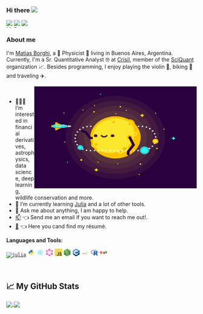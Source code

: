 ### Hi there <img src="https://raw.githubusercontent.com/MartinHeinz/MartinHeinz/master/wave.gif" width="20px">

<a href="https://twitter.com/borghim">
  <img align="left" alt="Matias Borghi | Twitter" width="20px" height="20px" src="https://cdn.icon-icons.com/icons2/1753/PNG/512/iconfinder-social-media-applications-6twitter-4102580_113802.png" />
</a>
<a href="https://www.linkedin.com/in/borghimatias/">
  <img align="left" alt="Borghi's Linkedin" width="20px" height="20px" src="https://cdn.icon-icons.com/icons2/1753/PNG/512/iconfinder-social-media-applications-14linkedin-4102586_113786.png" />
</a>

![](https://visitor-badge.glitch.me/badge?page_id=mattborghi.mattborghi)

### About me

I'm [Matias Borghi](https://mattborghi.github.io/), a 🔭 Physicist 🚀 living in Buenos Aires, Argentina. Currently, I'm a Sr. Quantitative Analyst 🤓 at [Crisil](https://www.crisil.com/), member of the [SciQuant](https://github.com/SciQuant) organization 📈. Besides programming, I enjoy playing the violin 🎻, biking 🚴 and traveling ✈️.

  <img align="right" alt="GIF" src="./assets/img/sun.gif?raw=true" width="430" height="270" />
  
<br/>

- 👨🏽‍💻 I’m interested in financial derivatives, astrophysics, data science, deep learning, wildlife conservation and more.
- 🌱 I’m currently learning [Julia](https://julialang.org/) and a lot of other tools.
- 💬 Ask me about anything, I am happy to help.
- [📫](mailto:borghi.matias@gmail.com) 👈 Send me an email if you want to reach me out!.
- [📝](https://mattborghi.github.io/CV/) 👈 Here you cand find my résumé.

**Languages and Tools:**  

<code><a href="https://julialang.org/"><img alt="julia" height="20" src="https://cdn.icon-icons.com/icons2/2108/PNG/512/julia_icon_130898.png"></a></code>
<code><img height="20" src="https://raw.githubusercontent.com/github/explore/80688e429a7d4ef2fca1e82350fe8e3517d3494d/topics/python/python.png"></code>
<code><img height="20" src="https://raw.githubusercontent.com/github/explore/80688e429a7d4ef2fca1e82350fe8e3517d3494d/topics/react/react.png"></code>
<code><img height="20" src="https://raw.githubusercontent.com/github/explore/5c058a388828bb5fde0bcafd4bc867b5bb3f26f3/topics/graphql/graphql.png"></code>
<code><img height="20" src="https://raw.githubusercontent.com/github/explore/80688e429a7d4ef2fca1e82350fe8e3517d3494d/topics/javascript/javascript.png"></code>
<code><img height="20" src="https://raw.githubusercontent.com/github/explore/80688e429a7d4ef2fca1e82350fe8e3517d3494d/topics/nodejs/nodejs.png"></code>
<code><img height="20" src="https://raw.githubusercontent.com/github/explore/80688e429a7d4ef2fca1e82350fe8e3517d3494d/topics/cpp/cpp.png"></code>
<code><img height="20" src="https://raw.githubusercontent.com/github/explore/80688e429a7d4ef2fca1e82350fe8e3517d3494d/topics/mysql/mysql.png"></code>
<code><img height="20" src="https://raw.githubusercontent.com/github/explore/80688e429a7d4ef2fca1e82350fe8e3517d3494d/topics/r/r.png"></code>
<code><img height="20" src="https://raw.githubusercontent.com/github/explore/80688e429a7d4ef2fca1e82350fe8e3517d3494d/topics/git/git.png"></code>

<br/>

## &#x1f4c8; My GitHub Stats


<a href="https://github.com/anuraghazra/github-readme-stats">
  <img align="center" src="https://github-readme-stats.vercel.app/api?username=mattborghi&count_private=true&show_icons=true&theme=onedark&hide_border=true" />
</a>
<a href="https://github.com/anuraghazra/convoychat">
  <img align="center" src="https://github-readme-stats.vercel.app/api/top-langs/?username=mattborghi&langs_count=10&layout=compact&theme=onedark&hide_border=true" />
</a>

